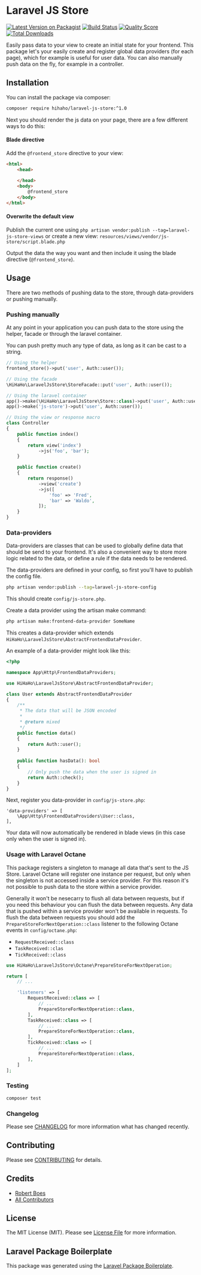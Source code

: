 # Laravel JS Store

[![Latest Version on Packagist](https://img.shields.io/packagist/v/hihaho/laravel-js-store.svg?style=flat)](https://packagist.org/packages/hihaho/laravel-js-store)
[![Build Status](https://github.com/hihaho/laravel-js-store/actions/workflows/run-tests.yml/badge.svg?branch=master)](https://github.com/hihaho/hihaho/laravel-js-store)
[![Quality Score](https://img.shields.io/scrutinizer/g/hihaho/laravel-js-store.svg?style=flat)](https://scrutinizer-ci.com/g/hihaho/laravel-js-store)
[![Total Downloads](https://img.shields.io/packagist/dt/hihaho/laravel-js-store.svg?style=flat)](https://packagist.org/packages/hihaho/laravel-js-store)

Easily pass data to your view to create an initial state for your frontend.
This package let's your easily create and register global data providers (for each page), which for example is useful for user data.
You can also manually push data on the fly, for example in a controller.

## Installation

You can install the package via composer:

```bash
composer require hihaho/laravel-js-store:^1.0
```

Next you should render the js data on your page, there are a few different ways to do this:

#### Blade directive
Add the `@frontend_store` directive to your view:

``` html
<html>
    <head>
        
    </head>
    <body>
        @frontend_store
    </body>
</html>
```

#### Overwrite the default view
Publish the current one using `php artisan vendor:publish --tag=laravel-js-store-views`
or create a new view: `resources/views/vendor/js-store/script.blade.php`

Output the data the way you want and then include it using the blade directive (`@frontend_store`).

## Usage

There are two methods of pushing data to the store, through data-providers or pushing manually.

### Pushing manually

At any point in your application you can push data to the store using the helper, facade or through the laravel container.

You can push pretty much any type of data, as long as it can be cast to a string.

```php
// Using the helper
frontend_store()->put('user', Auth::user());

// Using the facade
\HiHaHo\LaravelJsStore\StoreFacade::put('user', Auth::user());

// Using the laravel container
app()->make(\HiHaHo\LaravelJsStore\Store::class)->put('user', Auth::user());
app()->make('js-store')->put('user', Auth::user());

// Using the view or response macro
class Controller
{
    public function index()
    {
        return view('index')
            ->js('foo', 'bar');
    }

    public function create()
    {
        return response()
            ->view('create')
            ->js([
                'foo' => 'Fred',
                'bar' => 'Waldo',
            ]);
    }
}
```

### Data-providers

Data-providers are classes that can be used to globally define data that should be send to your frontend.
It's also a convenient way to store more logic related to the data, or define a rule if the data needs to be rendered.

The data-providers are defined in your config, so first you'll have to publish the config file.

```bash
php artisan vendor:publish --tag=laravel-js-store-config
```

This should create `config/js-store.php`.

Create a data provider using the artisan make command:
```bash
php artisan make:frontend-data-provider SomeName
```

This creates a data-provider which extends `HiHaHo\LaravelJsStore\AbstractFrontendDataProvider`.

An example of a data-provider might look like this:

```php
<?php

namespace App\Http\FrontendDataProviders;

use HiHaHo\LaravelJsStore\AbstractFrontendDataProvider;

class User extends AbstractFrontendDataProvider
{
    /**
     * The data that will be JSON encoded
     *
     * @return mixed
     */
    public function data()
    {
        return Auth::user();
    }
    
    public function hasData(): bool
    {
        // Only push the data when the user is signed in
        return Auth::check();
    }
}
```

Next, register you data-provider in `config/js-store.php`:

```
'data-providers' => [
    \App\Http\FrontendDataProviders\User::class,
],
```

Your data will now automatically be rendered in blade views (in this case only when the user is signed in).

### Usage with Laravel Octane

This package registers a singleton to manage all data that's sent to the JS Store.
Laravel Octane will register one instance per request, but only when the singleton is not accessed inside a service provider.
For this reason it's not possible to push data to the store within a service provider.

Generally it won't be nesecarry to flush all data between requests, but if you need this behaviour you can flush the data between requests.
Any data that is pushed within a service provider won't be available in requests.
To flush the data between requests you should add the `PrepareStoreForNextOperation::class` listener to the following Octane events in `config/octane.php`:
- `RequestReceived::class`
- `TaskReceived::clas`
- `TickReceived::class`

```php
use HiHaHo\LaravelJsStore\Octane\PrepareStoreForNextOperation;

return [
    // ...

    'listeners' => [
        RequestReceived::class => [
            // ...
            PrepareStoreForNextOperation::class,
        ],
        TaskReceived::class => [
            // ...
            PrepareStoreForNextOperation::class,
        ],
        TickReceived::class => [
            // ...
            PrepareStoreForNextOperation::class,
        ],
    ]
];
```

### Testing

``` bash
composer test
```

### Changelog

Please see [CHANGELOG](CHANGELOG.md) for more information what has changed recently.

## Contributing

Please see [CONTRIBUTING](CONTRIBUTING.md) for details.

## Credits

- [Robert Boes](https://github.com/RobertBoes)
- [All Contributors](../../contributors)

## License

The MIT License (MIT). Please see [License File](LICENSE.md) for more information.

## Laravel Package Boilerplate

This package was generated using the [Laravel Package Boilerplate](https://laravelpackageboilerplate.com).
